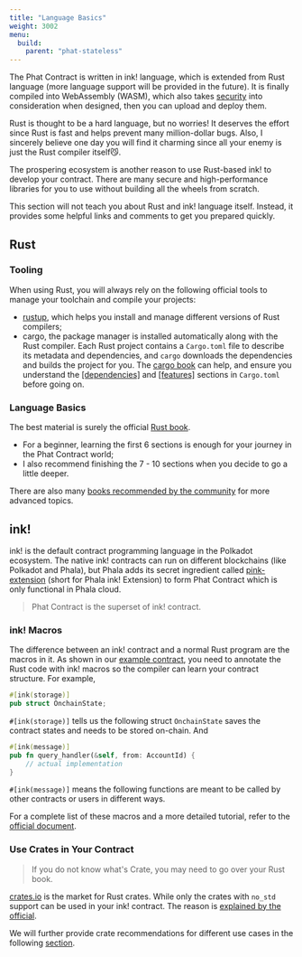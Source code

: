 ```yaml
---
title: "Language Basics"
weight: 3002
menu:
  build:
    parent: "phat-stateless"
---
```


The Phat Contract is written in ink! language, which is extended from Rust language (more language support will be provided in the future). It is finally compiled into WebAssembly (WASM), which also takes [security](https://training.linuxfoundation.org/blog/webassembly-security-now-and-in-the-future/) into consideration when designed, then you can upload and deploy them.

Rust is thought to be a hard language, but no worries! It deserves the effort since Rust is fast and helps prevent many million-dollar bugs. Also, I sincerely believe one day you will find it charming since all your enemy is just the Rust compiler itself😼.

The prospering ecosystem is another reason to use Rust-based ink! to develop your contract. There are many secure and high-performance libraries for you to use without building all the wheels from scratch.

This section will not teach you about Rust and ink! language itself. Instead, it provides some helpful links and comments to get you prepared quickly.


## Rust

### Tooling

When using Rust, you will always rely on the following official tools to manage your toolchain and compile your projects:
- [rustup](https://rustup.rs/), which helps you install and manage different versions of Rust compilers;
- cargo, the package manager is installed automatically along with the Rust compiler. Each Rust project contains a `Cargo.toml` file to describe its metadata and dependencies, and `cargo` downloads the dependencies and builds the project for you. The [cargo book](https://doc.rust-lang.org/cargo/reference/index.html) can help, and ensure you understand the [[dependencies]](https://doc.rust-lang.org/cargo/reference/specifying-dependencies.html) and [[features]](https://doc.rust-lang.org/cargo/reference/features.html) sections in `Cargo.toml` before going on.

### Language Basics

The best material is surely the official [Rust book](https://doc.rust-lang.org/book/).
- For a beginner, learning the first 6 sections is enough for your journey in the Phat Contract world;
- I also recommend finishing the 7 - 10 sections when you decide to go a little deeper.

There are also many [books recommended by the community](https://www.reddit.com/r/rust/comments/sjclfb/best_book_to_learn_rust/) for more advanced topics.


## ink!

ink! is the default contract programming language in the Polkadot ecosystem. The native ink! contracts can run on different blockchains (like Polkadot and Phala), but Phala adds its secret ingredient called [pink-extension](https://github.com/Phala-Network/phala-blockchain/tree/master/crates/pink) (short for Phala ink! Extension) to form Phat Contract which is only functional in Phala cloud.

> Phat Contract is the superset of ink! contract.

### ink! Macros

The difference between an ink! contract and a normal Rust program are the macros in it. As shown in our [example contract](/en-us/build/getting-started/create-contract/#create-and-compile-your-first-contract), you need to annotate the Rust code with ink! macros so the compiler can learn your contract structure. For example,

```rust
#[ink(storage)]
pub struct OnchainState;
```

`#[ink(storage)]` tells us the following struct `OnchainState` saves the contract states and needs to be stored on-chain. And

```rust
#[ink(message)]
pub fn query_handler(&self, from: AccountId) {
    // actual implementation
}
```

`#[ink(message)]` means the following functions are meant to be called by other contracts or users in different ways.

For a complete list of these macros and a more detailed tutorial, refer to the [official document](https://ink.substrate.io/).

### Use Crates in Your Contract

> If you do not know what's Crate, you may need to go over your Rust book.

[crates.io](https://crates.io/) is the market for Rust crates. While only the crates with `no_std` support can be used in your ink! contract. The reason is [explained by the official](https://ink.substrate.io/faq#why-is-rusts-standard-library-stdlib-not-available-in-ink).

We will further provide crate recommendations for different use cases in the following [section](/en-us/build/stateless/rust-crates).
